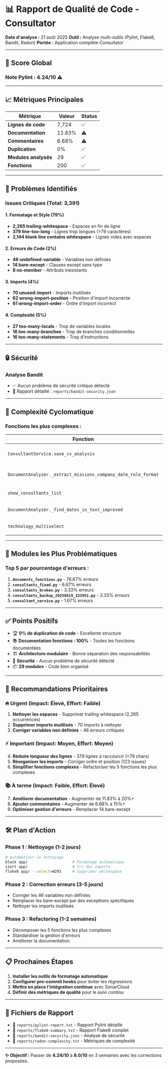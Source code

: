 # 📊 Rapport de Qualité de Code - Consultator

**Date d'analyse :** 21 août 2025
**Outil :** Analyse multi-outils (Pylint, Flake8, Bandit, Radon)
**Portée :** Application complète Consultator

---

## 🎯 Score Global

### **Note Pylint : 4.24/10** ⚠️

---

## 📈 Métriques Principales

| Métrique | Valeur | Status |
|----------|--------|--------|
| **Lignes de code** | 7,724 | ✅ |
| **Documentation** | 11.83% | ⚠️ |
| **Commentaires** | 6.68% | ⚠️ |
| **Duplication** | 0% | ✅ |
| **Modules analysés** | 29 | ✅ |
| **Fonctions** | 200 | ✅ |

---

## 🚨 Problèmes Identifiés

### **Issues Critiques (Total: 3,391)**

#### **1. Formatage et Style (79%)**
- **2,265 trailing-whitespace** - Espaces en fin de ligne
- **379 line-too-long** - Lignes trop longues (>79 caractères)
- **2,144 blank line contains whitespace** - Lignes vides avec espaces

#### **2. Erreurs de Code (2%)**
- **46 undefined-variable** - Variables non définies
- **14 bare-except** - Clauses except sans type
- **8 no-member** - Attributs inexistants

#### **3. Imports (4%)**
- **70 unused-import** - Imports inutilisés
- **62 wrong-import-position** - Position d'import incorrecte
- **61 wrong-import-order** - Ordre d'import incorrect

#### **4. Complexité (5%)**
- **27 too-many-locals** - Trop de variables locales
- **18 too-many-branches** - Trop de branches conditionnelles
- **16 too-many-statements** - Trop d'instructions

---

## 🔒 Sécurité

### **Analyse Bandit**
- ✅ Aucun problème de sécurité critique détecté
- 📄 Rapport détaillé : `reports/bandit-security.json`

---

## 🧮 Complexité Cyclomatique

### **Fonctions les plus complexes :**
| Fonction | Complexité | Niveau |
|----------|------------|--------|
| `ConsultantService.save_cv_analysis` | 26 | 🔴 D (Très élevé) |
| `DocumentAnalyzer._extract_missions_company_date_role_format` | 22 | 🔴 D (Très élevé) |
| `show_consultants_list` | 17-20 | 🟡 C (Élevé) |
| `DocumentAnalyzer._find_dates_in_text_improved` | 20 | 🟡 C (Élevé) |
| `technology_multiselect` | 19 | 🟡 C (Élevé) |

---

## 📂 Modules les Plus Problématiques

### **Top 5 par pourcentage d'erreurs :**

1. **`documents_functions.py`** - 76.67% erreurs
2. **`consultants_fixed.py`** - 6.67% erreurs
3. **`consultants_broken.py`** - 3.33% erreurs
4. **`consultants_backup_20250819_153951.py`** - 3.33% erreurs
5. **`consultant_service.py`** - 1.67% erreurs

---

## ✅ Points Positifs

- 🏆 **0% de duplication de code** - Excellente structure
- 📚 **Documentation fonctions : 100%** - Toutes les fonctions documentées
- 🏗️ **Architecture modulaire** - Bonne séparation des responsabilités
- 🔐 **Sécurité** - Aucun problème de sécurité détecté
- 📦 **29 modules** - Code bien organisé

---

## 🎯 Recommandations Prioritaires

### **🔥 Urgent (Impact: Élevé, Effort: Faible)**
1. **Nettoyer les espaces** - Supprimer trailing whitespace (2,265 occurrences)
2. **Supprimer imports inutilisés** - 70 imports à nettoyer
3. **Corriger variables non définies** - 46 erreurs critiques

### **⚡ Important (Impact: Moyen, Effort: Moyen)**
4. **Réduire longueur des lignes** - 379 lignes à raccourcir (<79 chars)
5. **Réorganiser les imports** - Corriger ordre et position (123 issues)
6. **Simplifier fonctions complexes** - Refactoriser les 5 fonctions les plus complexes

### **📚 À terme (Impact: Faible, Effort: Élevé)**
7. **Améliorer documentation** - Augmenter de 11.83% à 20%+
8. **Ajouter commentaires** - Augmenter de 6.68% à 15%+
9. **Optimiser gestion d'erreurs** - Remplacer 14 bare-except

---

## 🛠️ Plan d'Action

### **Phase 1 : Nettoyage (1-2 jours)**
```bash
# Automatiser le nettoyage
black app/                    # Formatage automatique
isort app/                    # Tri des imports
flake8 app/ --select=W293     # Supprimer whitespace
```

### **Phase 2 : Correction erreurs (3-5 jours)**
- Corriger les 46 variables non définies
- Remplacer les bare-except par des exceptions spécifiques
- Nettoyer les imports inutilisés

### **Phase 3 : Refactoring (1-2 semaines)**
- Décomposer les 5 fonctions les plus complexes
- Standardiser la gestion d'erreurs
- Améliorer la documentation

---

## 📋 Prochaines Étapes

1. **Installer les outils de formatage automatique**
2. **Configurer pre-commit hooks** pour éviter les régressions
3. **Mettre en place l'intégration continue** avec SonarCloud
4. **Définir des métriques de qualité** pour le suivi continu

---

## 🔗 Fichiers de Rapport

- 📄 `reports/pylint-report.txt` - Rapport Pylint détaillé
- 📄 `reports/flake8-summary.txt` - Rapport Flake8 complet
- 📄 `reports/bandit-security.json` - Analyse de sécurité
- 📄 `reports/radon-complexity.txt` - Métriques de complexité

---

**✨ Objectif :** Passer de **4.24/10** à **8.0/10** en 3 semaines avec les corrections proposées.
